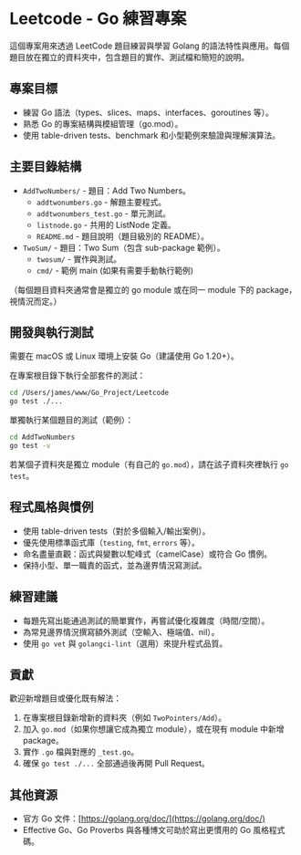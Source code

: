 # Leetcode - Go 練習專案

這個專案用來透過 LeetCode 題目練習與學習 Golang 的語法特性與應用。每個題目放在獨立的資料夾中，包含題目的實作、測試檔和簡短的說明。

## 專案目標

- 練習 Go 語法（types、slices、maps、interfaces、goroutines 等）。
- 熟悉 Go 的專案結構與模組管理（go.mod）。
- 使用 table-driven tests、benchmark 和小型範例來驗證與理解演算法。

## 主要目錄結構

- `AddTwoNumbers/` - 題目：Add Two Numbers。
  - `addtwonumbers.go` - 解題主要程式。
  - `addtwonumbers_test.go` - 單元測試。
  - `listnode.go` - 共用的 ListNode 定義。
  - `README.md` - 題目說明（題目級別的 README）。
- `TwoSum/` - 題目：Two Sum（包含 sub-package 範例）。
  - `twosum/` - 實作與測試。
  - `cmd/` - 範例 main (如果有需要手動執行範例)

（每個題目資料夾通常會是獨立的 go module 或在同一 module 下的 package，視情況而定。）

## 開發與執行測試

需要在 macOS 或 Linux 環境上安裝 Go（建議使用 Go 1.20+）。

在專案根目錄下執行全部套件的測試：

```zsh
cd /Users/james/www/Go_Project/Leetcode
go test ./...
```

單獨執行某個題目的測試（範例）：

```zsh
cd AddTwoNumbers
go test -v
```

若某個子資料夾是獨立 module（有自己的 `go.mod`），請在該子資料夾裡執行 `go test`。

## 程式風格與慣例

- 使用 table-driven tests（對於多個輸入/輸出案例）。
- 優先使用標準函式庫（`testing`, `fmt`, `errors` 等）。
- 命名盡量直觀：函式與變數以駝峰式（camelCase）或符合 Go 慣例。
- 保持小型、單一職責的函式，並為邊界情況寫測試。

## 練習建議

- 每題先寫出能通過測試的簡單實作，再嘗試優化複雜度（時間/空間）。
- 為常見邊界情況撰寫額外測試（空輸入、極端值、nil）。
- 使用 `go vet` 與 `golangci-lint`（選用）來提升程式品質。

## 貢獻

歡迎新增題目或優化既有解法：

1. 在專案根目錄新增新的資料夾（例如 `TwoPointers/Add`）。
2. 加入 `go.mod`（如果你想讓它成為獨立 module），或在現有 module 中新增 package。 
3. 實作 `.go` 檔與對應的 `_test.go`。
4. 確保 `go test ./...` 全部通過後再開 Pull Request。

## 其他資源

- 官方 Go 文件：[https://golang.org/doc/](https://golang.org/doc/)
- Effective Go、Go Proverbs 與各種博文可助於寫出更慣用的 Go 風格程式碼。
